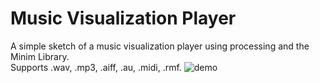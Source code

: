 # Music Visualization Player

A simple sketch of a music visualization player using processing and the Minim Library.<br/>
Supports .wav, .mp3, .aiff, .au, .midi, .rmf.
![demo](https://github.com/Eumenides-K/MusicVisualizationPlayer/assets/47940328/cdbf455e-7041-49fb-a35c-9aa8db147097)

